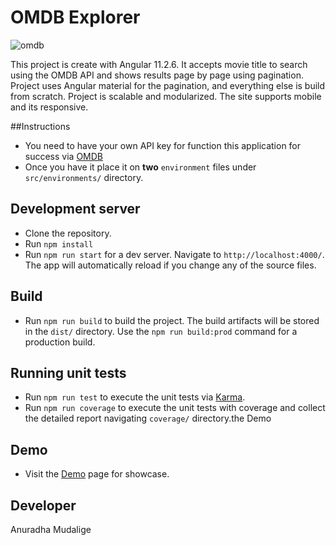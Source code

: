# OMDB Explorer

![omdb](https://media.giphy.com/media/am0sCg5VzHkiXr7t4q/giphy.gif)

This project is create with Angular 11.2.6. It accepts movie title to search using the OMDB API and shows results page by page using pagination.
Project uses Angular material for the pagination, and everything else is build from scratch. Project is scalable and modularized.
The site supports mobile and its responsive.


##Instructions

- You need to have your own API key for function this application for success via [OMDB](http://www.omdbapi.com)
- Once you have it place it on **two** `environment` files under `src/environments/` directory.

## Development server

- Clone the repository.
- Run `npm install`
- Run `npm run start` for a dev server. Navigate to `http://localhost:4000/`. The app will automatically reload if you change any of the source files.

## Build

- Run `npm run build` to build the project. The build artifacts will be stored in the `dist/` directory. Use the `npm run build:prod` command for a production build.

## Running unit tests

- Run `npm run test` to execute the unit tests via [Karma](https://karma-runner.github.io).
- Run `npm run coverage` to execute the unit tests with coverage and collect the detailed report navigating `coverage/` directory.the Demo

## Demo

- Visit the [Demo](https://anuradhamudalige.github.io/omdb-explorer/) page for showcase.

## Developer
Anuradha Mudalige
